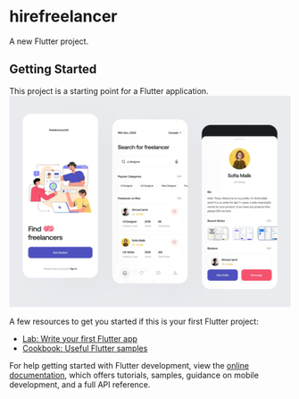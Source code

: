 # hirefreelancer

A new Flutter project.

## Getting Started

This project is a starting point for a Flutter application.
![design](https://raw.githubusercontent.com/faysalneowaz/hirefreelancer/main/assets/maindesign.webp)

A few resources to get you started if this is your first Flutter project:

- [Lab: Write your first Flutter app](https://docs.flutter.dev/get-started/codelab)
- [Cookbook: Useful Flutter samples](https://docs.flutter.dev/cookbook)

For help getting started with Flutter development, view the
[online documentation](https://docs.flutter.dev/), which offers tutorials,
samples, guidance on mobile development, and a full API reference.
